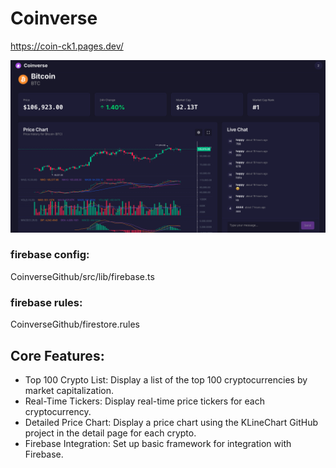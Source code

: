 #  Coinverse
https://coin-ck1.pages.dev/

<img src="screen.png">


### firebase config:
CoinverseGithub/src/lib/firebase.ts

### firebase rules:
CoinverseGithub/firestore.rules


## Core Features:

- Top 100 Crypto List: Display a list of the top 100 cryptocurrencies by market capitalization.
- Real-Time Tickers: Display real-time price tickers for each cryptocurrency.
- Detailed Price Chart: Display a price chart using the KLineChart GitHub project in the detail page for each crypto.
- Firebase Integration: Set up basic framework for integration with Firebase.
